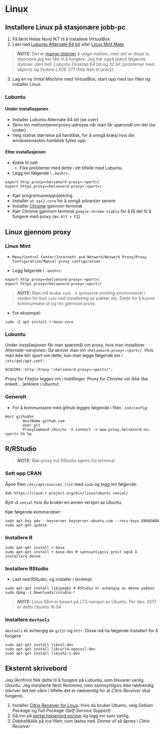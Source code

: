 # Linux

## Installere Linux på stasjonære jobb-pc

1. Få først Helse Nord IKT til å installere *VirtualBox*
2. Last ned [Lubuntu Alternate 64 bit](https://lubuntu.net/downloads/) eller [Linux Mint Mate](https://linuxmint.com/download.php). 

> **_NOTE:_** Det er [mange distroer](https://upload.wikimedia.org/wikipedia/commons/1/1b/Linux_Distribution_Timeline.svg) å velge mellom, men det er disse to distroene jeg har fått til å fungere. Jeg har også prøvd følgende distroer uten hell: *Lubuntu Desktop* 64 bit og 32 bit (problemer med skjerm) og *Fedora LXDE 27.1* (fikk ikke til proxy).

3. Lag en ny *Virtal Machine* med *VirtualBox*, start opp med iso-filen og installer Linux.

### Lubuntu

#### Under installasjonen

- Installer Lubuntu Alternate 64 bit (se over)
- Skriv inn mellomtjener/proxy-adresse når man får spørsmål om det (se under)
- Velg statisk størrelse på harddisk, for å unngå kræsj hvis din windowsmaskin-harddisk fylles opp.

#### Etter installasjonen

- Koble til nett
  - Fikk problemer med dette i ett tilfelle med Lubuntu.
- Legg inn følgende i `.bashrc`:

```
export http_proxy=<helsenord-proxy>:<port>/
export https_proxy=<helsenord-proxy>:<port>/
```
- Kjør programvareoppdatering
- Installer `at-spi2-core` for å unngå advarsler senere
- Installer [Chrome](https://www.linuxbabe.com/ubuntu/install-google-chrome-ubuntu-16-04-lts) gjennom terminal
- Kjør Chrome gjennom terminal `google-chrome-stable` for å få det til å fungere med proxy (ev. `Alt + F2`)

 


## Linux gjennom proxy

### Linux Mint

- `Menu/Control Center/Internett and Network/Network Proxy/Proxy Configuration/Manual proxy configuration`

- Legg følgende i `.bashrc`:

```
export http_proxy=<helsenord-proxy>:<port>/
export https_proxy=<helsenord-proxy>:<port>/
```

> **_NOTE:_** Man må bruke `sudo -E` (*preserve existing environment*) i steden for kun `sudo` ved installering av pakker etc. Dette for å kunne kommunisere ut og inn gjennom proxy.

- For eksempel:

```
sudo -E apt install r-base-core
```


### Lubuntu

Under installasjonen får man spørsmål om proxy, hvis man installerer *Alternate*-versjonen. Da skriver man inn `<helsenord-proxy>:<port>/`. Hvis man ikke blir spurt om dette, kan man legge følgende inn i `/etc/apt/apt.conf`:

```
ACQUIRE::http::Proxy "<helsenord-proxy>:<port>/";
```

Proxy for *Firefox* legges inn i instillinger. Proxy for *Chrome* var ikke like enkelt... (enklere i Ubuntu). 

### Generelt

- For å kommunisere med github legges følgende i filen `.ssh/config`:

```
Host githubhn
        HostName github.com
        User git
        ProxyCommand /bin/nc -X connect -x www-proxy.helsenord.no:<port> %h %p
```

## R/RStudio

> **_NOTE:_** Bak proxy må RStudio kjøres fra terminal.

### Sett opp CRAN

Åpne filen `/etc/apt/sources.list` med `sudo` og legg inn følgende:

```
deb https://cloud.r-project.org/bin/linux/ubuntu xenial/ 
```
Bytt ut `xenial` hvis du bruker en annen versjon av Ubuntu.

Kjør følgende kommandoer:

```
sudo apt-key adv --keyserver keyserver.ubuntu.com --recv-keys E084DAB9
sudo apt-get update
```


### Installere R

```
sudo apt-get install r-base
sudo apt-get install r-base-dev # sannsynligvis greit også å installere denne
```

### Installere RStudio

- Last ned RStudio, og installer i terminal:

```
sudo apt-get install libjpeg62 # RStudio er avhengig av denne pakken
sudo dpkg -i Downloads/rstudio-*
```

> **_NOTE:_** Linux Mint er basert på LTS-versjon av Ubuntu. Per des. 2017 er dette Ubuntu 16.04.

### Installere `devtools`

`devtools` er avhengig av `git2r` og `httr`. Disse må ha følgende installert for å fungere

```
sudo apt-get install libssl-dev
sudo apt-get install libcurl4-openssl-dev
sudo apt-get install libssh2-1-dev
```

## Eksternt skrivebord

Jeg (Arnfinn) fikk dette til å fungere på Lubuntu, som tilsvarer vanlig Ubuntu. Jeg installerte først *Remmina*, men sannsynligvis ikke nødvendig (skriver det her sånn i tilfelle det er nødvendig for at *Citrix Receiver* skal fungere). 

1. Installer [Citrix Receiver for Linux](https://www.citrix.no/downloads/citrix-receiver/linux/receiver-for-linux-latest.html). Hvis du bruker Ubuntu, velg *Debian Package* og *Full Package (Self-Service Support)*  
2. Gå inn på [portal.helsenord.no/vpn](https://portal.helsenord.no/vpn/index.html) og logg inn som vanlig.
3. Dobbeltklikk på *ica*-filen, som lastes ned. Denne vil så åpnes i *Citrix Receiver*

